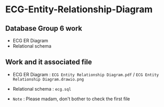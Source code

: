 # ECG-Entity-Relationship-Diagram

## Database Group 6 work

- ECG ER Diagram
- Relational schema

## Work and it associated file

- ECG ER Diagram : `ECG Entity Relationship Diagram.pdf` / `ECG Entity Relationship Diagram.drawio.png`

- Relational schema : `ecg.sql`

- `Note` : Please madam, don't bother to check the first file
